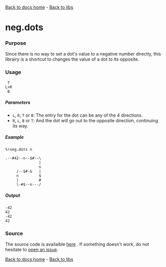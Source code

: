[Back to docs home](../../index.md) - [Back to libs](index.md#simple-operations-on-dots)
# neg.dots

### Purpose
Since there is no way to set a dot's value to a negative number directly, this librairy is a shortcut to changes the value of a dot to its opposite.

### Usage
    
     T
    L+R
     B

##### Parameters
- `L`, `R`, `T` or `B`: The entry for the dot can be any of the 4 directions.
- `R`, `L`, `B` or `T`: And the dot will go out to the opposite direction, continuing its way.

##### Example

    %!neg.dots n

    .--#42--n--$#--\
                   |
                   n
         /--$#-&   |
         n         $
         |         #
         \-#$--n---/

##### Output

    -42
    42
    -42
    42

### Source 
The source code is availaible [here](https://github.com/ddorn/asciidots/blob/master/libs/neg.dots)
. If something doesn't work, do not hesitate to [open an issue](https://github.com/ddorn/asciidots/issues/new?title=Bug%20in%20neg%20librairy:%20).

[Back to docs home](../../index.md) - [Back to libs](index.md#simple-operations-on-dots)
